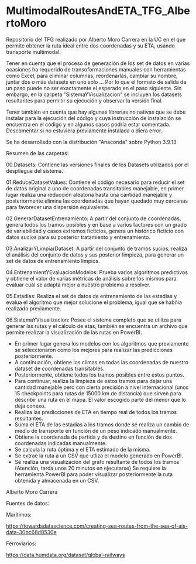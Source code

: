 # MultimodalRoutesAndETA_TFG_AlbertoMoro
Repositorio del TFG realizado por Alberto Moro Carrera en la UC en el que permite obtener la ruta ideal entre dos coordenadas y su ETA, usando transporte multimodal.

Tener en cuenta que el proceso de generación de los set de datos en varias ocasiones ha requerido de transoformaciones manuales con herramientas como Excel, para eliminar columnas, reordenarlas, cambiar su nombre, juntar dos o más datasets en uno solo ... Por lo que el formato de salida de un paso puede no ser exactamente el esperado en el paso siguiente. Sin embargo, en la carpeta "SistemaYVisualizacion" se incluyen los datasets resultantes para permitir su ejecución y observar la versión final.

Tener también en cuenta que hay algunas librerías no nativas que se debe instalar para la ejecución del código y cuya instrucción de instalación se encuentra en el código y en algunos casos podría estar comentada. Descomentar si no estuviera previamente instalada o diera error. 

Se ha desarrollado con la distribución "Anaconda" sobre Python 3.9.13

Resumen de las carpetas:

00.Datasets: Contiene las versiones finales de los Datasets utilizados por el despliegue del sistema.

01.ReduceDatasetValues: Contiene el código necesario para reducir el set de datos original a uno de coordenadas transitables manejable, en primer lugar realiza una reducción aleatoria hasta una cantidad manejable y posteriormente elimina las coordenadas que hayan quedado muy cercanas para favorecer una dispersión equivalente.

02.GenerarDatasetEntrenamiento: A partir del conjunto de coordenadas, genera todos los tramos posibles y en base a varios factores con un grado de variabilidad y casos extremos ficticios, genera un histórico ficticio con datos sucios para su posterior tratamiento y entrenamiento.

03.AnalizarYLimpiarDataset: A partir del conjunto de tramos sucios, realiza el análisis del conjunto de datos y sus posterior limpieza, para generar un set de datos de entrenamiento limpios.

04.EntrenamientYEvaluacionModelos: Prueba varios algoritmos predictivos y obtiene el valor de varias métricas de análisis sobre los mismos para evaluar cuál se adapta mejor a nuestro problema a resolver.

05.Estadias: Realiza el set de datos de entrenamiento de las estadias y evalua el algoritmo que mejor solucione el problema, igual que se habñia realizado previamente.

06.SistemaYVisualizacion: Posee el sistema completo que se utiliza para generar las rutas y el cálculo de etas, también se encuentra un archivo que permite realizar la visualización de las rutas en PowerBI.
  - En primer lugar genera los modelos con los algoritmos que previamente se seleccionaron como los mejores para realizar las predicciones posteriormente.
  - A continuación, obtiene los climas en todas las coordenadas de nuestro dataset de coordenadas transitables.
  - Posteriormente, obtiene todos los tramos posibles entre estos puntos.
  - Para continuar, realiza la limpieza de estos tramos para dejar una cantidad manejable pero con cierta precisión a nivel internacional (unos 15 checkpoints para rutas de     15000 km de distancia) que sirven para describir una ruta en el mapa. El valor escogido parte del menor que lo deja conexo.
  - Realiza las predicciones de ETA en tiempo real de todos los tramos resultantes.
  - Suma el ETA de las estadías a los tramos donde se realiza un cambio de medio de transporte en función de un peso indicado manualmente.
  - Obtiene la coordenada de partida y de destino en función de dos coordenadas indicadas manualmente.
  - Se calcula la ruta óptima y el ETA estimado de la misma.
  - Se extrae la ruta a un CSV que utliza el modelo generado en PowerBI.
  - Se realiza una visualización del grafo resultante de todos los tramos (Atención, tarda unos 20 minutos en ejecutarse)
 Se requiere la herramienta PowerBI para poder visualizar posteriormente la ruta obtenida y almacenada en un CSV.
 
 Alberto Moro Carrera

Fuentes de datos:

Marítimos:

https://towardsdatascience.com/creating-sea-routes-from-the-sea-of-ais-data-30bc68d8530e

Ferroviarios:

https://data.humdata.org/dataset/global-railways




